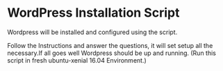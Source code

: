 # WordPress Installation Script
Wordpress will be installed and configured using the script.

Follow the Instructions and answer the questions, it will set setup all the necessary.If all goes well Wordpress should be up and running.
(Run this script in fresh ubuntu-xenial 16.04 Environment.)
